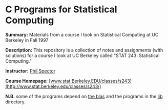 # C Programs for Statistical Computing

**Summary:** Materials from a course I took on Statistical Computing at UC Berkeley in Fall 1997

**Description:** This repository is a collection of notes and assignments (with
    solutions) for a course I took at UC Berkeley called "STAT 243: Statistical Computing."

**Instructor:** [Phil Spector](http://www.stat.berkeley.edu/~spector/)

**Course Homepage:** [www.stat.Berkeley.EDU/classes/s243](http://www.stat.berkeley.edu/classes/s243/)

**N.B.** some of the programs depend on
[the blas](http://en.wikipedia.org/wiki/Basic_Linear_Algebra_Subprograms) and
the programs in the [lib](https://github.com/williamdemeo/statcomp/tree/master/lib) directory.
